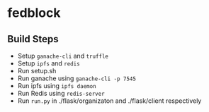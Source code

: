 # fedblock
## Build Steps
- Setup `ganache-cli` and `truffle`
- Setup `ipfs` and `redis`
- Run setup.sh
- Run ganache using `ganache-cli -p 7545`
- Run ipfs using `ipfs daemon`
- Run Redis using `redis-server`
- Run `run.py` in ./flask/organizaton and ./flask/client respectively
